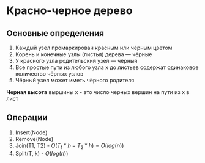 # Красно-черное дерево
## Основные определения

1. Каждый узел промаркирован красным или чёрным цветом
2. Корень и конечные узлы (листья) дерева — чёрные
3. У красного узла родительский узел — чёрный
4. Все простые пути из любого узла x до листьев содержат одинаковое количество чёрных узлов
5. Чёрный узел может иметь чёрного родителя

**Черная высота** выршины x - это число черных вершин на пути из x в лист

## Операции

1. Insert(Node)
2. Remove(Node)
3. Join(T1, T2) - $O(T_1*h-T_2*h)=O(log(n))$
4. Split(T, k) - $O(log(n))$